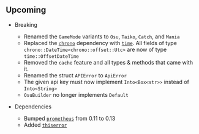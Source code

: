 ## Upcoming

- Breaking
  - Renamed the `GameMode` variants to `Osu`, `Taiko`, `Catch`, and `Mania`
  - Replaced the [`chrono`] dependency with [`time`]. All fields of type `chrono::DateTime<chrono::offset::Utc>` are now of type `time::OffsetDateTime`
  - Removed the `cache` feature and all types & methods that came with it.
  - Renamed the struct `APIError` to `ApiError`
  - The given api key must now implement `Into<Box<str>>` instead of `Into<String>`
  - `OsuBuilder` no longer implements `Default`

- Dependencies
  - Bumped [`prometheus`] from 0.11 to 0.13
  - Added [`thiserror`]

[`chrono`]: https://crates.io/crates/chrono
[`time`]: https://crates.io/crates/time
[`prometheus`]: https://crates.io/crates/prometheus
[`thiserror`]: https://crates.io/crates/prometheus